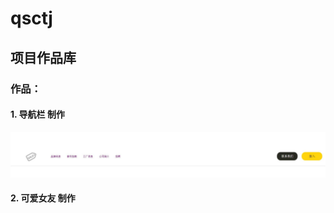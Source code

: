 # qsctj
## 项目作品库

### 作品：

#### 1. 导航栏 制作

![导航栏制作图片](https://github.com/weiqsctj/worksImages/blob/main/worksImgs/DaohangLan1.jpg)

#### 2. 可爱女友 制作

